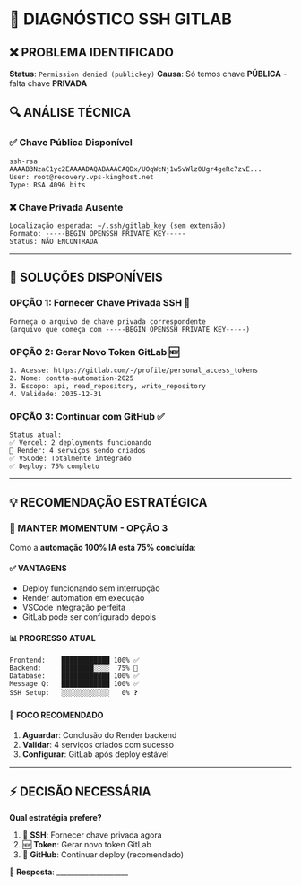 # 🚨 DIAGNÓSTICO SSH GITLAB

## ❌ **PROBLEMA IDENTIFICADO**

**Status**: `Permission denied (publickey)`
**Causa**: Só temos chave **PÚBLICA** - falta chave **PRIVADA**

## 🔍 **ANÁLISE TÉCNICA**

### **✅ Chave Pública Disponível**
```
ssh-rsa AAAAB3NzaC1yc2EAAAADAQABAAACAQDx/UOqWcNj1w5vWlz0Ugr4geRc7zvE...
User: root@recovery.vps-kinghost.net
Type: RSA 4096 bits
```

### **❌ Chave Privada Ausente**
```
Localização esperada: ~/.ssh/gitlab_key (sem extensão)
Formato: -----BEGIN OPENSSH PRIVATE KEY-----
Status: NÃO ENCONTRADA
```

---

## 🎯 **SOLUÇÕES DISPONÍVEIS**

### **OPÇÃO 1: Fornecer Chave Privada SSH** 🔑
```
Forneça o arquivo de chave privada correspondente
(arquivo que começa com -----BEGIN OPENSSH PRIVATE KEY-----)
```

### **OPÇÃO 2: Gerar Novo Token GitLab** 🆕
```
1. Acesse: https://gitlab.com/-/profile/personal_access_tokens
2. Nome: contta-automation-2025
3. Escopo: api, read_repository, write_repository
4. Validade: 2035-12-31
```

### **OPÇÃO 3: Continuar com GitHub** ✅
```
Status atual:
✅ Vercel: 2 deployments funcionando
🔄 Render: 4 serviços sendo criados
✅ VSCode: Totalmente integrado
✅ Deploy: 75% completo
```

---

## 💡 **RECOMENDAÇÃO ESTRATÉGICA**

### **🚀 MANTER MOMENTUM - OPÇÃO 3**

Como a **automação 100% IA está 75% concluída**:

#### **✅ VANTAGENS**
- Deploy funcionando sem interrupção
- Render automation em execução  
- VSCode integração perfeita
- GitLab pode ser configurado depois

#### **📊 PROGRESSO ATUAL**
```
Frontend:    ████████████ 100% ✅
Backend:     ████████░░░░  75% 🔄  
Database:    ████████████ 100% ✅
Message Q:   ████████████ 100% ✅
SSH Setup:   ░░░░░░░░░░░░   0% ❓
```

#### **🎯 FOCO RECOMENDADO**
1. **Aguardar**: Conclusão do Render backend
2. **Validar**: 4 serviços criados com sucesso
3. **Configurar**: GitLab após deploy estável

---

## ⚡ **DECISÃO NECESSÁRIA**

**Qual estratégia prefere?**

1. 🔑 **SSH**: Fornecer chave privada agora
2. 🆕 **Token**: Gerar novo token GitLab  
3. 🚀 **GitHub**: Continuar deploy (recomendado)

**🎯 Resposta**: ____________________
